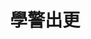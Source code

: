 ---
title:          學警出更
slug:           otfb

names:
  english:      On the First Beat
  previous:     學警雄心II
genre:          時裝
episodes:       30
broadcast:
  start:        2007-06-04
  end:          2007-07-13
producer:      	黃偉聲
starring:		吳卓羲、陳鍵鋒、陶大宇、郭羨妮、容祖兒、徐子珊、關智斌
synopsis:       經過學堂艱辛的訓練，鍾立文（吳卓羲）和李柏翹（陳鍵鋒）正式成為警察，被分派到同一警署。一次行動中，柏翹女友不幸殉職，他為此和好兄弟立文分道揚鑣。新上任的警長張景峰（陶大宇）原來是當日行動中深入黑幫的臥底，柏翹發現女友之死另有內情。立文與同僚張念恩（容祖兒）的感情漸漸滋長，然而表妹文靜（徐子珊）卻依舊對他死纏爛打。另一方面，柏翹戀上了景峰的前妻袁慧妮（郭羨妮），但景峰與妮卻舊情未了。景峰、柏翹和立文加入機動部隊合作無間，柏翹此時卻深受已故女友殉職事件困擾……
role:               guest

characters:
  -
    fullname:       葉玲鳳
    identity:       啤酒推廣員
    appearance:     21-29
---
